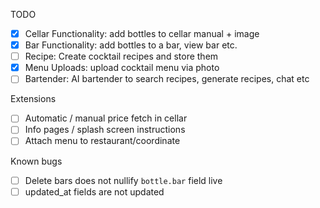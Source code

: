 TODO

- [X] Cellar Functionality: add bottles to cellar manual + image
- [X] Bar Functionality: add bottles to a bar, view bar etc.
- [ ] Recipe: Create cocktail recipes and store them
- [X] Menu Uploads: upload cocktail menu via photo
- [ ] Bartender: AI bartender to search recipes, generate recipes, chat etc

Extensions
- [ ] Automatic / manual price fetch in cellar
- [ ] Info pages / splash screen instructions
- [ ] Attach menu to restaurant/coordinate

Known bugs
- [ ] Delete bars does not nullify `bottle.bar` field live
- [ ] updated_at fields are not updated

